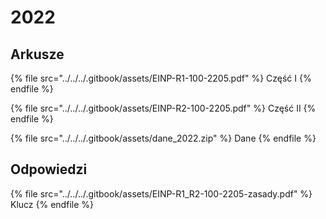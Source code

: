 # 2022

## Arkusze

{% file src="../../../.gitbook/assets/EINP-R1-100-2205.pdf" %}
Część I
{% endfile %}

{% file src="../../../.gitbook/assets/EINP-R2-100-2205.pdf" %}
Część II
{% endfile %}

{% file src="../../../.gitbook/assets/dane_2022.zip" %}
Dane
{% endfile %}

## Odpowiedzi

{% file src="../../../.gitbook/assets/EINP-R1_R2-100-2205-zasady.pdf" %}
Klucz
{% endfile %}
